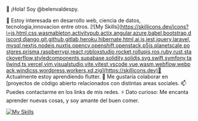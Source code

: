 👋 ¡Hola! Soy @belenvaldespy.

👀 Estoy interesada en desarrollo web, ciencia de datos, tecnologia,innovacion entre otros.
[![My Skills](https://skillicons.dev/icons?i=js,html,css,wasmableton,activitypub,actix,angular,azure,babel,bootstrap,discord,django,git,github,gitlab,heroku,hibernate,html,ai,js,jest,jquery,laravel,mysql,nextjs,nodejs,nuxtjs,opencv,openshift,openstack,p5js,planetscale,postgres,prisma,raspberrypi,react,robloxstudio,rocket,rollupjs,ros,ruby,rust,stackoverflow,styledcomponents,supabase,solidity,solidjs,svg,swift,symfony,tailwind,ts,vercel,vim,visualstudio,vite,vitest,vscode,vue,wasm,webflow,webpack,windicss,wordpress,workers,xd,zig](https://skillicons.dev)🌱 Actualmente estoy aprendiendo flutter.
💞️ Me gustaría colaborar en [proyectos de código abierto relacionados con distintas areas sociales.
📫 Puedes contactarme en los links de mis redes.
⚡ Dato curioso: Me encanta aprender nuevas cosas, y soy amante del buen comer.

[![My Skills](https://skillicons.dev/icons?i=aws,gcp,azure,react,vue,flutter&perline=3)](https://skillicons.dev)
